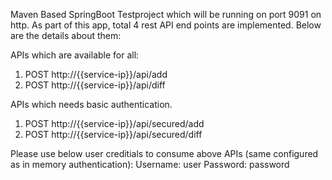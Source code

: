 Maven Based SpringBoot Testproject which will be running on port 9091 on http.
As part of this app, total 4 rest API end points are implemented. Below are the details about them:

APIs which are available for all:
1. POST http://{{service-ip}}/api/add
2. POST http://{{service-ip}}/api/diff



APIs which needs basic authentication. 
1. POST http://{{service-ip}}/api/secured/add
2. POST http://{{service-ip}}/api/secured/diff

Please use below user creditials to consume above APIs (same configured as in memory authentication):
Username: user
Password: password